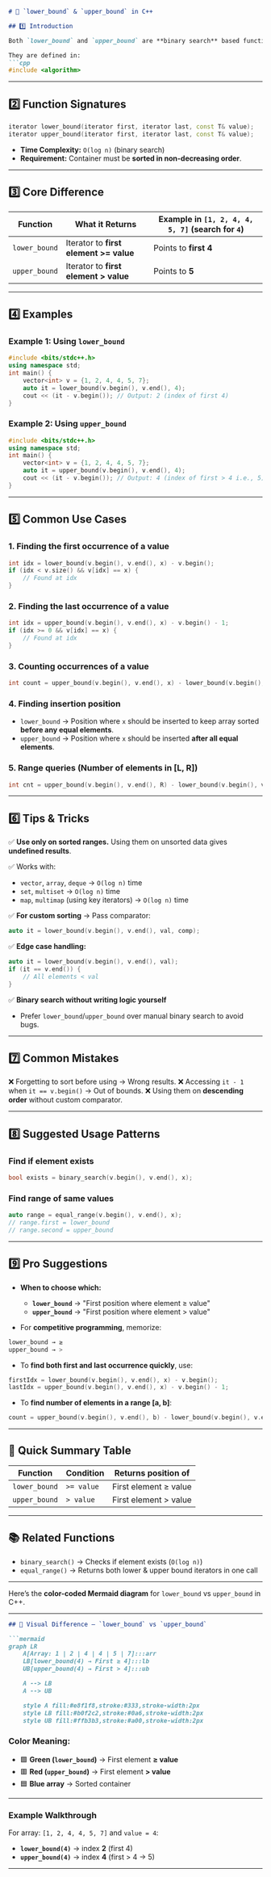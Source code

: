 ````markdown
# 📌 `lower_bound` & `upper_bound` in C++

## 1️⃣ Introduction

Both `lower_bound` and `upper_bound` are **binary search** based functions in C++ STL that work on **sorted** ranges (arrays, vectors, etc.).

They are defined in:
```cpp
#include <algorithm>
````

---

## 2️⃣ Function Signatures

```cpp
iterator lower_bound(iterator first, iterator last, const T& value);
iterator upper_bound(iterator first, iterator last, const T& value);
```

* **Time Complexity:** `O(log n)` (binary search)
* **Requirement:** Container must be **sorted in non-decreasing order**.

---

## 3️⃣ Core Difference

| Function      | What it Returns                        | Example in `[1, 2, 4, 4, 5, 7]` (search for `4`) |
| ------------- | -------------------------------------- | ------------------------------------------------ |
| `lower_bound` | Iterator to **first element >= value** | Points to **first 4**                            |
| `upper_bound` | Iterator to **first element > value**  | Points to **5**                                  |

---

## 4️⃣ Examples

### Example 1: Using `lower_bound`

```cpp
#include <bits/stdc++.h>
using namespace std;
int main() {
    vector<int> v = {1, 2, 4, 4, 5, 7};
    auto it = lower_bound(v.begin(), v.end(), 4);
    cout << (it - v.begin()); // Output: 2 (index of first 4)
}
```

### Example 2: Using `upper_bound`

```cpp
#include <bits/stdc++.h>
using namespace std;
int main() {
    vector<int> v = {1, 2, 4, 4, 5, 7};
    auto it = upper_bound(v.begin(), v.end(), 4);
    cout << (it - v.begin()); // Output: 4 (index of first > 4 i.e., 5)
}
```

---

## 5️⃣ Common Use Cases

### 1. **Finding the first occurrence of a value**

```cpp
int idx = lower_bound(v.begin(), v.end(), x) - v.begin();
if (idx < v.size() && v[idx] == x) {
    // Found at idx
}
```

### 2. **Finding the last occurrence of a value**

```cpp
int idx = upper_bound(v.begin(), v.end(), x) - v.begin() - 1;
if (idx >= 0 && v[idx] == x) {
    // Found at idx
}
```

### 3. **Counting occurrences of a value**

```cpp
int count = upper_bound(v.begin(), v.end(), x) - lower_bound(v.begin(), v.end(), x);
```

### 4. **Finding insertion position**

* `lower_bound` → Position where `x` should be inserted to keep array sorted **before any equal elements**.
* `upper_bound` → Position where `x` should be inserted **after all equal elements**.

### 5. **Range queries (Number of elements in \[L, R])**

```cpp
int cnt = upper_bound(v.begin(), v.end(), R) - lower_bound(v.begin(), v.end(), L);
```

---

## 6️⃣ Tips & Tricks

✅ **Use only on sorted ranges.**
Using them on unsorted data gives **undefined results**.

✅ Works with:

* `vector`, `array`, `deque` → `O(log n)` time
* `set`, `multiset` → `O(log n)` time
* `map`, `multimap` (using key iterators) → `O(log n)` time

✅ **For custom sorting** → Pass comparator:

```cpp
auto it = lower_bound(v.begin(), v.end(), val, comp);
```

✅ **Edge case handling:**

```cpp
auto it = lower_bound(v.begin(), v.end(), val);
if (it == v.end()) {
    // All elements < val
}
```

✅ **Binary search without writing logic yourself**

* Prefer `lower_bound`/`upper_bound` over manual binary search to avoid bugs.

---

## 7️⃣ Common Mistakes

❌ Forgetting to sort before using → Wrong results.
❌ Accessing `it - 1` when `it == v.begin()` → Out of bounds.
❌ Using them on **descending order** without custom comparator.

---

## 8️⃣ Suggested Usage Patterns

### **Find if element exists**

```cpp
bool exists = binary_search(v.begin(), v.end(), x);
```

### **Find range of same values**

```cpp
auto range = equal_range(v.begin(), v.end(), x);
// range.first = lower_bound
// range.second = upper_bound
```

---

## 9️⃣ Pro Suggestions

* **When to choose which:**

  * **`lower_bound`** → "First position where element ≥ value"
  * **`upper_bound`** → "First position where element > value"

* For **competitive programming**, memorize:

```cpp
lower_bound → ≥  
upper_bound → >
```

* To **find both first and last occurrence quickly**, use:

```cpp
firstIdx = lower_bound(v.begin(), v.end(), x) - v.begin();
lastIdx = upper_bound(v.begin(), v.end(), x) - v.begin() - 1;
```

* To **find number of elements in a range \[a, b]**:

```cpp
count = upper_bound(v.begin(), v.end(), b) - lower_bound(v.begin(), v.end(), a);
```

---

## 🔹 Quick Summary Table

| Function      | Condition  | Returns position of   |
| ------------- | ---------- | --------------------- |
| `lower_bound` | `>= value` | First element ≥ value |
| `upper_bound` | `> value`  | First element > value |

---

## 📚 Related Functions

* `binary_search()` → Checks if element exists (`O(log n)`)
* `equal_range()` → Returns both lower & upper bound iterators in one call

---

Here’s the **color-coded Mermaid diagram** for `lower_bound` vs `upper_bound` in C++.

---

````markdown
## 🎯 Visual Difference — `lower_bound` vs `upper_bound`

```mermaid
graph LR
    A[Array: 1 | 2 | 4 | 4 | 5 | 7]:::arr
    LB[lower_bound(4) → First ≥ 4]:::lb
    UB[upper_bound(4) → First > 4]:::ub

    A --> LB
    A --> UB

    style A fill:#e8f1f8,stroke:#333,stroke-width:2px
    style LB fill:#b0f2c2,stroke:#0a6,stroke-width:2px
    style UB fill:#ffb3b3,stroke:#a00,stroke-width:2px
````

### Color Meaning:

* 🟩 **Green (`lower_bound`)** → First element **≥ value**
* 🟥 **Red (`upper_bound`)** → First element **> value**
* 🟦 **Blue array** → Sorted container

---

### Example Walkthrough

For array: `[1, 2, 4, 4, 5, 7]` and `value = 4`:

* **`lower_bound(4)`** → index **2** (first 4)
* **`upper_bound(4)`** → index **4** (first > 4 → 5)

---


